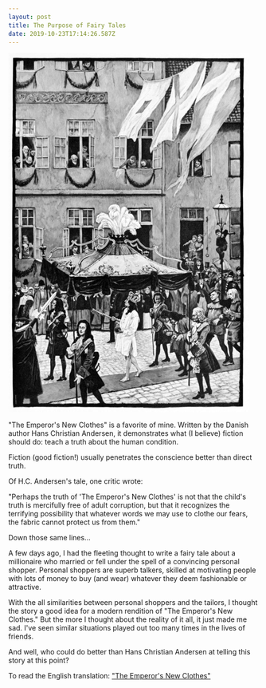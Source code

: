 ```yaml
---
layout: post
title: The Purpose of Fairy Tales
date: 2019-10-23T17:14:26.587Z
---
```

![](/assets/uploads/the-emperor-has-no-clothes-fairy_tales_and_stories_-andersen-_tegner-.png)

"The Emperor's New Clothes" is a favorite of mine. Written by the Danish author Hans Christian Andersen, it demonstrates what (I believe) fiction should do: teach a truth about the human condition.

Fiction (good fiction!) usually penetrates the conscience better than direct truth. 

Of H.C. Andersen's tale, one critic wrote: 

"Perhaps the truth of 'The Emperor's New Clothes' is not that the child's truth is mercifully free of adult corruption, but that it recognizes the terrifying possibility that whatever words we may use to clothe our fears, the fabric cannot protect us from them."

Down those same lines...

A few days ago, I had the fleeting thought to write a fairy tale about a millionaire who married or fell under the spell of a convincing personal shopper. Personal shoppers are superb talkers, skilled at motivating people with lots of money to buy (and wear) whatever they deem fashionable or attractive.

With the all similarities between personal shoppers and the tailors, I thought the story a good idea for a modern rendition of "The Emperor's New Clothes." But the more I thought about the reality of it all, it just made me sad. I've seen similar situations played out too many times in the lives of friends.

And well, who could do better than Hans Christian Andersen at telling this story at this point?

To read the English translation: ["The Emperor's New Clothes"](https://andersen.sdu.dk/vaerk/hersholt/TheEmperorsNewClothes_e.html)
